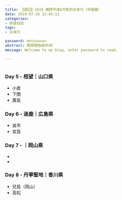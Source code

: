 ```yaml
---
title: 【遊記】2019 橫跨平成&令和的日本行（中國篇）
date: 2019-07-26 22:43:11
categories: 
- 旅遊日誌
tags: 
- 日本行

password: metsuuuuu
abstract: 無限期拖稿中XD
message: Welcome to my blog, enter password to read.

---
```


![]()

<!--more-->





### Day 5 - 相望｜山口県

- 小倉
- 下關
- 廣島

### Day 6 - 迷鹿｜広島県

- 吳市
- 宮島

### Day 7 - ｜岡山県

- 
- 

### Day 8 - 丹寧聖地｜香川県

- 兒島（岡山）
- 高松

